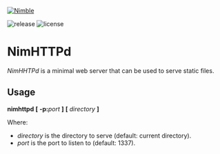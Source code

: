 [![Nimble](https://raw.githubusercontent.com/yglukhov/nimble-tag/master/nimble.png)](https://github.com/h3rald/nimhttpd)

![release](https://img.shields.io/github/release/h3rald/nimhttpd/all.svg)
![license](https://img.shields.io/github/license/h3rald/nimhttpd.svg)

# NimHTTPd

_NimHHTPd_ is a minimal web server that can be used to serve static files.

## Usage

**nimhttpd** **[** **-p:**_port_ **]** **[** _directory_ **]**

Where:

* _directory_ is the directory to serve (default: current directory).
* _port_ is the port to listen to (default: 1337).
